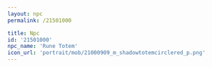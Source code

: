 ```yaml
---
layout: npc
permalink: /21501000

title: Npc
id: '21501000'
npc_name: 'Rune Totem'
icon_url: 'portrait/mob/21000909_m_shadowtotemcirclered_p.png'
---
```


